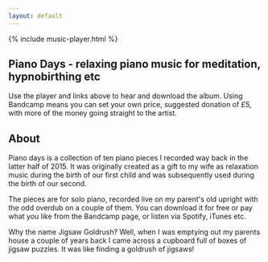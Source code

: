 ```yaml
---
layout: default
---
```

<div class="col-cont text-section"> 
    {% include music-player.html %}

<h2>Piano Days - relaxing piano music for meditation, hypnobirthing etc</h2>

<p>Use the player and links above to hear and download the album. Using Bandcamp means you can set your own price, suggested donation of &pound;5, with more of the money going straight to the artist.</p>

<h2>About</h2>

<p>Piano days is a collection of ten piano pieces I recorded way back in the latter half of 2015. It was originally created as a gift to my wife as relaxation music during the birth of our first child and was subsequently used during the birth of our second.</p>

<p>The pieces are for solo piano, recorded live on my parent's old upright with the odd overdub on a couple of them. You can download it for free or pay what you like from the Bandcamp page, or listen via Spotify, iTunes etc.</p>

<p>Why the name Jigsaw Goldrush? Well, when I was emptying out my parents house a couple of years back I came across a cupboard full of boxes of jigsaw puzzles. It was like finding a goldrush of jigsaws!</p>

</div>